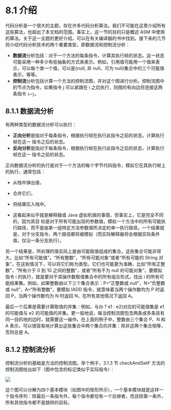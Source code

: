 # 8.1 介绍

代码分析是一个很大的主题，存在许多代码分析算法。我们不可能在这里介绍所有这些算法，也超出了本文档的范围。事实上，这一节的目的只是概述 ASM 中使用的算法。关于这一主题的更好介绍，可以在有关编译器的书中找到。接下来的几节将介绍代码分析技术的两个重要类型，即数据流和控制流分析：

- **数据流**分析包括：对于一个方法的每条指令，计算其执行帧的状态。这一状态可能采用一种多少有些抽象的方式来表示。例如，引用值可能用一个值来表示，可以每个类一个值，可以是{null, 非 null，可为 null}集合中的三个可能值表示，等等。
- **控制流**分析包括计算一个方法的控制流图，并对这个图进行分析。控制流图中的节点为指令，如果指令 j 可以紧跟在 i 之后执行，则图的有向边将连接这两条指令 `i→j`。

## 8.1.1 数据流分析

有两种类型的数据流分析可以执行：

- **正向分析**是指对于每条指令，根据执行帧在执行此指令之前的状态，计算执行帧在这一 指令之后的状态。
- **反向分析**是指对于每条指令，根据执行帧在执行此指令之后的状态，计算执行帧在这一 指令之前的状态。

正向数据流分析的执行是对于一个方法的每个字节代码指令，模拟它在其执行帧上的执行，通常包括：

- 从栈中弹出值，
- 合并它们，
- 将结果压入栈中。

- 这看起来似乎就是解释器或 Java 虚拟机做的事情，但事实上，它是完全不同的，因为其目 标是对于所有可能出现的参数值，模拟一个方法中的所有可能执行路径，而不是由某一组特定方法参数值所决定的单一执行路径。一个结果就是，对于分支指令，两个路径都将被模拟（而实际解释器将会根据实际条件值，仅沿一条分支执行）。

另一个结果是，所处理的值实际上是由可能取值组成的集合。这些集合可能非常大，比如“所有可能值”，“所有整数”，“所有可能对象”或者“所有可能的 String 对象”，在这些情况下，可以将它们称为类型。它们也可能更为准确，比如“所有正整数”，“所有介于 0 到 10 之间的整数”，或者“所有不为 null 的可能对象”。要模拟指令 i 的执行，就是要对于其操作数取值集合中的所有组合形式，找出 i 的所有可能结果集。例如，如果整数由以下三个集合表示：P=“正整数或 null”，N=“负整数或 null”，A=“所有整数”，要模拟 IADD 指令，就意味着当两个操作数均为 P 时返回 P，当两个操作数均为 N 时返回 N，在所有其他情况下返回 A。

最后一个后果是需要计算取值的并集：例如，与(b ? e1 : e2)对应的可能值集是 e1 的可能值与 e2 的可能值的并集。更一般地说，每当控制流图包含两条或多条具有同一目的地的边时，就需要这一操作。在上面的例子中，整数由三个集合 P、N 和 A 表示，可以很容易地计算出这些集合中两个集合的并集：除非这两个集合相等，否则总是 A。

## 8.1.2 控制流分析

控制流分析的基础是方法的控制流图。举个例子，3.1.3 节 checkAndSetF 方法的控制流图给出如下（图中包含的标记类似于实际指令）：

![](http://asm.itstack.org/assets/img/2020/8.1-1.png)

这个图可以分解为四个基本模块（如图中的矩形所示），一个基本模块就是这样一个指令序列：除最后一条指令外，每个指令都恰有一个后继者，而且除第一条外，所有其他指令都不是跳转的目标。
